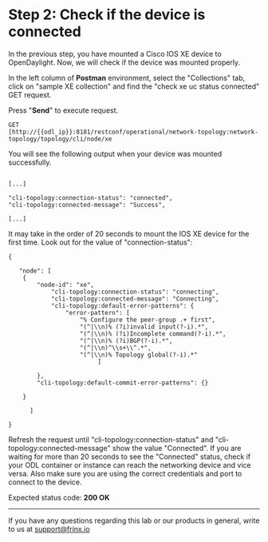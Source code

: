 # Step 2: Check if the device is connected 

In the previous step, you have mounted a Cisco IOS XE device to OpenDaylight. Now, we will check if the device was mounted properly.

In the left column of **Postman** environment, select the "Collections" tab, click on "sample XE collection" and find the "check xe uc status connected" GET request.

Press "**Send**" to execute request.

```
GET
[http://{{odl_ip}}:8181/restconf/operational/network-topology:network-topology/topology/cli/node/xe

```

You will see the following output when your device was mounted successfully.

```

[...]

"cli-topology:connection-status": "connected",
"cli-topology:connected-message": "Success",

[...]

```

It may take in the order of 20 seconds to mount the IOS XE device for the first time. Look out for the value of "connection-status":

```
{

   "node": [
   	{
		"node-id": "xe",
       		"cli-topology:connection-status": "connecting",
       		"cli-topology:connected-message": "Connecting",
       		"cli-topology:default-error-patterns": {
	           	"error-pattern": [
	               	"% Configure the peer-group .+ first",
	               	"(^|\\n)% (?i)invalid input(?-i).*",
	               	"(^|\\n)% (?i)Incomplete command(?-i).*",
	               	"(^|\\n)% (?i)BGP(?-i).*",
	               	"(^|\\n)^\\s+\\^.*",
	               	"(^|\\n)% Topology global(?-i).*"
           				 ]

       	},
       	"cli-topology:default-commit-error-patterns": {}

   	}

   	  ]

}
```
Refresh the request until "cli-topology:connection-status" and "cli-topology:connected-message" show the value "Connected". If you are waiting for more than 20 seconds to see the "Connected" status, check if your ODL container or instance can reach the networking device and vice versa. Also make sure you are using the correct credentials and port to connect to the device.  

Expected status code: **200 OK**

---
If you have any questions regarding this lab or our products in general, write to us at [support@frinx.io](mailto:support@frinx.io)
